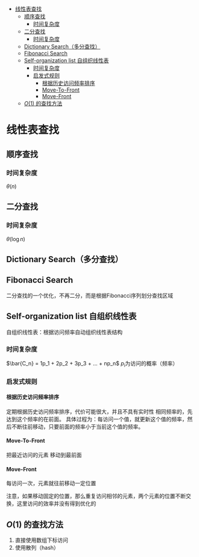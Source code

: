 <!--toc--><!-- tocstop -->

- [线性表查找](#线性表查找)
	- [顺序查找](#顺序查找)
		- [时间复杂度](#时间复杂度)
	- [二分查找](#二分查找)
		- [时间复杂度](#时间复杂度-1)
	- [Dictionary Search（多分查找）](#dictionary-search多分查找)
	- [Fibonacci Search](#fibonacci-search)
	- [Self-organization list 自组织线性表](#self-organization-list-自组织线性表)
		- [时间复杂度](#时间复杂度-2)
		- [启发式规则](#启发式规则)
			- [根据历史访问频率排序](#根据历史访问频率排序)
			- [Move-To-Front](#move-to-front)
			- [Move-Front](#move-front)
	- [$O(1)$ 的查找方法](#o1-的查找方法)

<!-- tocstop -->

# 线性表查找
## 顺序查找

### 时间复杂度
$\theta(n)$

## 二分查找

### 时间复杂度
$\theta(\log n)$

## Dictionary Search（多分查找）

## Fibonacci Search
二分查找的一个优化，不再二分，而是根据Fibonacci序列划分查找区域

## Self-organization list 自组织线性表
自组织线性表：根据访问频率自动组织线性表结构

### 时间复杂度
$\bar{C_n} = 1p_1 + 2p_2 + 3p_3 + ... + np_n$
$p_i$为访问的概率（频率）

### 启发式规则

#### 根据历史访问频率排序
定期根据历史访问频率排序，代价可能很大，并且不具有实时性
相同频率的，先达到这个频率的在前面。
具体过程为：每访问一个值，就更新这个值的频率，然后不断往前移动，只要前面的频率小于当前这个值的频率。

#### Move-To-Front
把最近访问的元素 移动到最前面

#### Move-Front
每访问一次，元素就往前移动一定位置

注意，如果移动固定的位置，那么重复访问相邻的元素，两个元素的位置不断交换，这里访问的效率并没有得到优化的

## $O(1)$ 的查找方法
1. 直接使用数组下标访问
2. 使用散列（hash）
